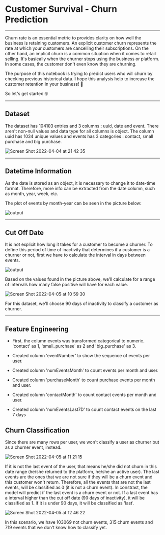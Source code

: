 # Customer Survival - Churn Prediction

***

Churn rate is an essential metric to provides clarity on how well the business is retaining customers. An explicit customer churn represents the rate at which your customers are cancelling their subscriptions. On the other hand, an implicit churn is a common situation when it comes to retail selling. It's basically when the churner stops using the business or platform. In some cases, the customer don't even know they are churning.


The purpose of this notebook is trying to predict users who will churn by checking previous historical data. I hope this analysis help to increase the customer retention in your business! 🚀 

So let's get started 🤓

***

## Dataset

The dataset has 104103 entries and 3 columns : uuid, date and event. There aren't non-null values and data type for all columns is object. 
The column uuid has 1034 unique values and events has 3 categories : contact, small purchase and big purchase.

![Screen Shot 2022-04-04 at 21 42 35](https://user-images.githubusercontent.com/64446494/161656118-b375707f-6bc8-40e5-9536-ddd558d96f11.png)


***

## Datetime Information

As the date is stored as an object, it is necessary to change it to date-time format. Therefore, more info can be extracted from the date column, such as month, year, week, etc.

The plot of events by month-year can be seen in the picture below:

![output](https://user-images.githubusercontent.com/64446494/161657678-ec0b0a23-5292-430a-8d02-9f5e42482912.png)

***

## Cut Off Date

It is not explicit how long it takes for a customer to become a churner. To define this period of time of inactivity that determines if a customer is a churner or not, first we have to calculate the interval in days between events.

![output](https://user-images.githubusercontent.com/64446494/161770200-c0cf00bd-7fac-45ba-9e6c-1f0ef908281e.png)

Based on the values found in the picture above, we'll calculate for a range of intervals how many false positive will have for each value.

![Screen Shot 2022-04-05 at 10 59 30](https://user-images.githubusercontent.com/64446494/161770927-10f3f7c3-ca66-4735-9b75-e60e09b723e9.png)

For this dataset, we'll choose 90 days of inactivity to classify a customer as churner.

***

## Feature Engineering

- First, the column events was transformed categorical to numeric. 'contact' as 1, 'small_purchase' as 2 and 'big_purchase' as 3. 

- Created column 'eventNumber' to show the sequence of events per user.

- Created column 'numEventsMonth' to count events per month and user.

- Created column 'purchaseMonth' to count purchase events per month and user.

- Created column 'contactMonth' to count contact events per month and user.

- Created column 'numEventsLast7D' to count contact events on the last 7 days

## Churn Classification

Since there are many rows per user, we won't classify a user as churner but as a churner event, instead. 

![Screen Shot 2022-04-05 at 11 21 15](https://user-images.githubusercontent.com/64446494/161775501-b8686019-f243-427a-8ad1-2e4250016d6a.png)

If it is not the last event of the user, that means he/she did not churn in this date range (he/she returned to the platform, he/she an active user). The last events are the ones that we are not sure if they will be a churn event and this customer won't return. Therefore, all the events that are not the last events, will be classified as 0 (it is not a churn event). In constrast, the model will predict if the last event is a churn event or not. 
If a last event has a interval higher than the cut off date (90 days of inactivity), it will be classified as 1. If it is under 90 days, it will be classified as 'last'.


![Screen Shot 2022-04-05 at 12 46 22](https://user-images.githubusercontent.com/64446494/161793607-3423cdf8-808c-4b1f-b606-ad159188a409.png)

In this scenario, we have 103069 not churn events, 315 churn events and 719 events that we don't know how to classify yet. 

